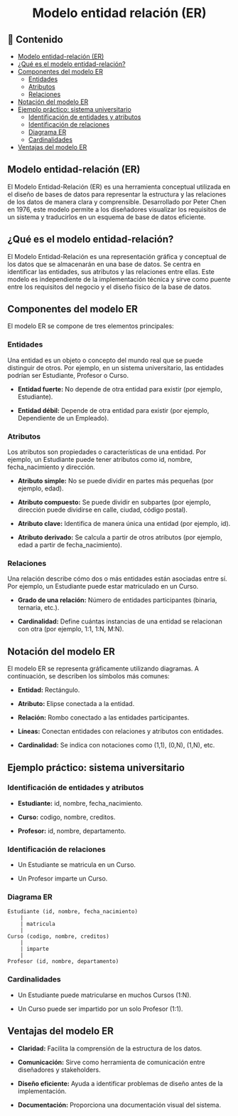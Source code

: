 <h1 align="center">Modelo entidad relación (ER)</h1>

<h2>📑 Contenido</h2>

- [Modelo entidad-relación (ER)](#modelo-entidad-relación-er)
- [¿Qué es el modelo entidad-relación?](#qué-es-el-modelo-entidad-relación)
- [Componentes del modelo ER](#componentes-del-modelo-er)
  - [Entidades](#entidades)
  - [Atributos](#atributos)
  - [Relaciones](#relaciones)
- [Notación del modelo ER](#notación-del-modelo-er)
- [Ejemplo práctico: sistema universitario](#ejemplo-práctico-sistema-universitario)
  - [Identificación de entidades y atributos](#identificación-de-entidades-y-atributos)
  - [Identificación de relaciones](#identificación-de-relaciones)
  - [Diagrama ER](#diagrama-er)
  - [Cardinalidades](#cardinalidades)
- [Ventajas del modelo ER](#ventajas-del-modelo-er)

## Modelo entidad-relación (ER)

El Modelo Entidad-Relación (ER) es una herramienta conceptual utilizada en el diseño de bases de datos para representar la estructura y las relaciones de los datos de manera clara y comprensible. Desarrollado por Peter Chen en 1976, este modelo permite a los diseñadores visualizar los requisitos de un sistema y traducirlos en un esquema de base de datos eficiente.

## ¿Qué es el modelo entidad-relación?

El Modelo Entidad-Relación es una representación gráfica y conceptual de los datos que se almacenarán en una base de datos. Se centra en identificar las entidades, sus atributos y las relaciones entre ellas. Este modelo es independiente de la implementación técnica y sirve como puente entre los requisitos del negocio y el diseño físico de la base de datos.

## Componentes del modelo ER

El modelo ER se compone de tres elementos principales:

### Entidades

Una entidad es un objeto o concepto del mundo real que se puede distinguir de otros. Por ejemplo, en un sistema universitario, las entidades podrían ser Estudiante, Profesor o Curso.

- **Entidad fuerte:** No depende de otra entidad para existir (por ejemplo, Estudiante).

- **Entidad débil:** Depende de otra entidad para existir (por ejemplo, Dependiente de un Empleado).

### Atributos

Los atributos son propiedades o características de una entidad. Por ejemplo, un Estudiante puede tener atributos como id, nombre, fecha_nacimiento y dirección.

- **Atributo simple:** No se puede dividir en partes más pequeñas (por ejemplo, edad).

- **Atributo compuesto:** Se puede dividir en subpartes (por ejemplo, dirección puede dividirse en calle, ciudad, código postal).

- **Atributo clave:** Identifica de manera única una entidad (por ejemplo, id).

- **Atributo derivado:** Se calcula a partir de otros atributos (por ejemplo, edad a partir de fecha_nacimiento).

### Relaciones

Una relación describe cómo dos o más entidades están asociadas entre sí. Por ejemplo, un Estudiante puede estar matriculado en un Curso.

- **Grado de una relación:** Número de entidades participantes (binaria, ternaria, etc.).

- **Cardinalidad:** Define cuántas instancias de una entidad se relacionan con otra (por ejemplo, 1:1, 1:N, M:N).

## Notación del modelo ER

El modelo ER se representa gráficamente utilizando diagramas. A continuación, se describen los símbolos más comunes:

- **Entidad:** Rectángulo.

- **Atributo:** Elipse conectada a la entidad.

- **Relación:** Rombo conectado a las entidades participantes.

- **Líneas:** Conectan entidades con relaciones y atributos con entidades.

- **Cardinalidad:** Se indica con notaciones como (1,1), (0,N), (1,N), etc.

## Ejemplo práctico: sistema universitario

### Identificación de entidades y atributos

- **Estudiante:** id, nombre, fecha_nacimiento.

- **Curso:** codigo, nombre, creditos.

- **Profesor:** id, nombre, departamento.

### Identificación de relaciones

- Un Estudiante se matricula en un Curso.

- Un Profesor imparte un Curso.

### Diagrama ER

```
Estudiante (id, nombre, fecha_nacimiento)
    |
    | matricula
    |
Curso (codigo, nombre, creditos)
    |
    | imparte
    |
Profesor (id, nombre, departamento)
```

### Cardinalidades

- Un Estudiante puede matricularse en muchos Cursos (1:N).

- Un Curso puede ser impartido por un solo Profesor (1:1).

## Ventajas del modelo ER

- **Claridad:** Facilita la comprensión de la estructura de los datos.

- **Comunicación:** Sirve como herramienta de comunicación entre diseñadores y stakeholders.

- **Diseño eficiente:** Ayuda a identificar problemas de diseño antes de la implementación.

- **Documentación:** Proporciona una documentación visual del sistema.
